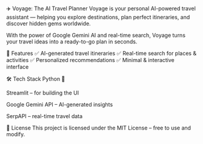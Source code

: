 ✈️ Voyage: The AI Travel Planner
Voyage is your personal AI-powered travel assistant — helping you explore destinations, plan perfect itineraries, and discover hidden gems worldwide.

With the power of Google Gemini AI and real-time search, Voyage turns your travel ideas into a ready-to-go plan in seconds.

🌟 Features
✅ AI-generated travel itineraries
✅ Real-time search for places & activities
✅ Personalized recommendations
✅ Minimal & interactive interface

🛠️ Tech Stack
Python 🐍

Streamlit – for building the UI

Google Gemini API – AI-generated insights

SerpAPI – real-time travel data

📜 License
This project is licensed under the MIT License – free to use and modify.
